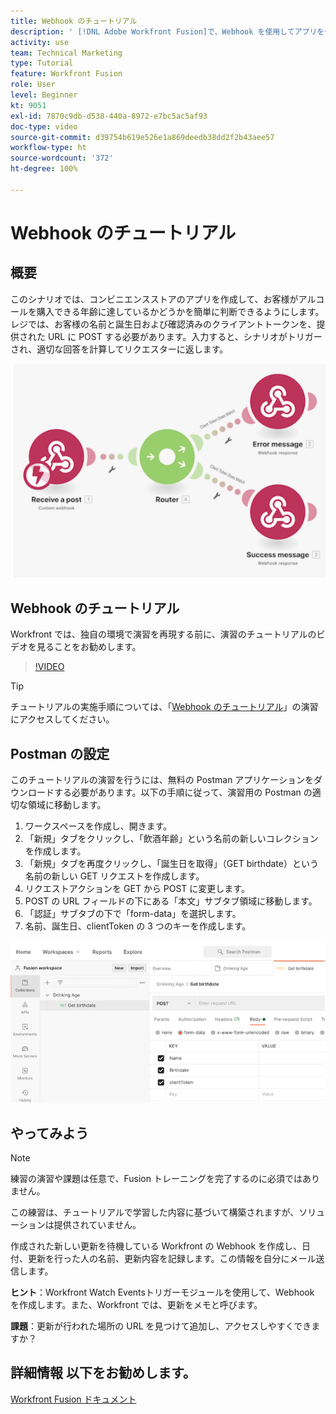 ```yaml
---
title: Webhook のチュートリアル
description: ' [!DNL Adobe Workfront Fusion]で、Webhook を使用してアプリを作成し、お客様がアルコールを購入できる年齢に達しているかどうかを判断する方法を説明します。'
activity: use
team: Technical Marketing
type: Tutorial
feature: Workfront Fusion
role: User
level: Beginner
kt: 9051
exl-id: 7870c9db-d538-440a-8972-e7bc5ac5af93
doc-type: video
source-git-commit: d39754b619e526e1a869deedb38dd2f2b43aee57
workflow-type: ht
source-wordcount: '372'
ht-degree: 100%

---
```


# Webhook のチュートリアル

## 概要

このシナリオでは、コンビニエンスストアのアプリを作成して、お客様がアルコールを購入できる年齢に達しているかどうかを簡単に判断できるようにします。レジでは、お客様の名前と誕生日および確認済みのクライアントトークンを、提供された URL に POST する必要があります。入力すると、シナリオがトリガーされ、適切な回答を計算してリクエスターに返します。

![スイッチモジュールを使用した画像](assets/beyond-basic-modules-5.png)

## Webhook のチュートリアル

Workfront では、独自の環境で演習を再現する前に、演習のチュートリアルのビデオを見ることをお勧めします。

>[!VIDEO](https://video.tv.adobe.com/v/335292/?quality=12)

>[!TIP]
>
>チュートリアルの実施手順については、「[Webhook のチュートリアル](https://experienceleague.adobe.com/docs/workfront-learn/tutorials-workfront/fusion/exercises/webhooks.html?lang=ja)」の演習にアクセスしてください。

## Postman の設定

このチュートリアルの演習を行うには、無料の Postman アプリケーションをダウンロードする必要があります。以下の手順に従って、演習用の Postman の適切な領域に移動します。

1. ワークスペースを作成し、開きます。
1. 「新規」タブをクリックし、「飲酒年齢」という名前の新しいコレクションを作成します。
1. 「新規」タブを再度クリックし、「誕生日を取得」（GET birthdate）という名前の新しい GET リクエストを作成します。
1. リクエストアクションを GET から POST に変更します。
1. POST の URL フィールドの下にある「本文」サブタブ領域に移動します。
1. 「認証」サブタブの下で「form-data」を選択します。
1. 名前、誕生日、clientToken の 3 つのキーを作成します。

![スイッチモジュールを使用した画像](assets/beyond-basic-modules-6.png)

## やってみよう

>[!NOTE]
>
>練習の演習や課題は任意で、Fusion トレーニングを完了するのに必須ではありません。

この練習は、チュートリアルで学習した内容に基づいて構築されますが、ソリューションは提供されていません。

作成された新しい更新を待機している Workfront の Webhook を作成し、日付、更新を行った人の名前、更新内容を記録します。この情報を自分にメール送信します。

**ヒント**：Workfront Watch Eventsトリガーモジュールを使用して、Webhook を作成します。また、Workfront では、更新をメモと呼びます。

**課題**：更新が行われた場所の URL を見つけて追加し、アクセスしやすくできますか？


## 詳細情報 以下をお勧めします。

[Workfront Fusion ドキュメント](https://experienceleague.adobe.com/docs/workfront/using/adobe-workfront-fusion/workfront-fusion-2.html?lang=ja)

